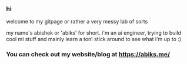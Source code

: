 
### hi
welcome to my gitpage or rather a very messy lab of sorts

my name's abishek or 'abiks' for short. i'm an ai engineer, trying to build cool ml stuff and mainly learn a ton!
stick around to see what i'm up to :)

### You can check out my website/blog at https://abiks.me/
